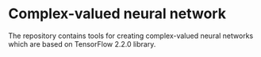 # Complex-valued neural network

The repository contains tools for creating complex-valued neural networks which are based on TensorFlow 2.2.0 library.
